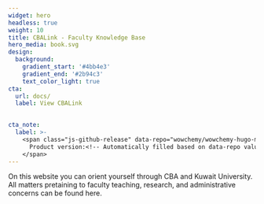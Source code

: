 ```yaml
---
widget: hero
headless: true
weight: 10
title: CBALink - Faculty Knowledge Base
hero_media: book.svg
design:
  background:
    gradient_start: '#4bb4e3'
    gradient_end: '#2b94c3'
    text_color_light: true
cta:
  url: docs/
  label: View CBALink
 

cta_note:
  label: >-
    <span class="js-github-release" data-repo="wowchemy/wowchemy-hugo-modules">
      Product version:<!-- Automatically filled based on data-repo value -->
    </span>
---
```


On this website you can orient yourself through CBA and Kuwait University. All matters pretaining to faculty teaching, research, and administrative concerns can be found here. 

